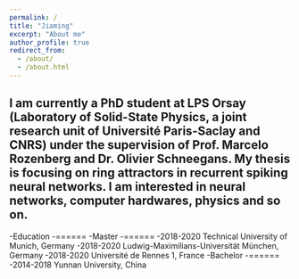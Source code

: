 ```yaml
---
permalink: /
title: "Jiaming"
excerpt: "About me"
author_profile: true
redirect_from: 
  - /about/
  - /about.html
---
```


I am currently a PhD student at LPS Orsay (Laboratory of Solid-State Physics, a joint research unit of Université Paris-Saclay and CNRS) under the supervision of Prof. Marcelo Rozenberg and Dr. Olivier Schneegans. My thesis is focusing on ring attractors in recurrent spiking neural networks. I am interested in neural networks, computer hardwares, physics and so on.
-
-Education
-======
  -Master
  -======
   -2018-2020 Technical University of Munich, Germany
   -2018-2020 Ludwig-Maximilians-Universität München, Germany
   -2018-2020 Université de Rennes 1, France
  -Bachelor
  -======
   -2014-2018 Yunnan University, China
